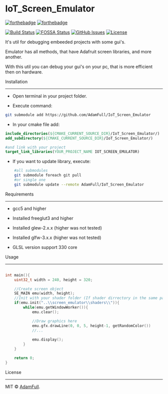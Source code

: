 # IoT_Screen_Emulator

[![forthebadge](https://forthebadge.com/images/badges/made-with-c-plus-plus.svg)](https://forthebadge.com)
[![forthebadge](https://forthebadge.com/images/badges/built-with-love.svg)](https://forthebadge.com)

[![Build Status](https://travis-ci.org/AdamFull/IoT_Screen_Emulator.svg?branch=main)](https://travis-ci.org/AdamFull/IoT_Screen_Emulator)
[![FOSSA Status](https://app.fossa.com/api/projects/git%2Bgithub.com%2FAdamFull%2FIoT_Screen_Emulator.svg?type=shield)](https://app.fossa.com/projects/git%2Bgithub.com%2FAdamFull%2FIoT_Screen_Emulator?ref=badge_shield)
[![GitHub Issues](https://img.shields.io/github/issues/AdamFull/IoT_Screen_Emulator.svg)](https://github.com/AdamFull/IoT_Screen_Emulator/issues)
[![License](https://img.shields.io/badge/license-MIT-blue.svg)](https://opensource.org/licenses/MIT)

It's util for debugging embeeded projects with some gui's.

Emulator has all methods, that have Adafruit screen libraries, and more another.

With this util you can debug your gui's on your pc, that is more efficient then on hardware.

Installation

-----

* Open terminal in your project folder.

* Execute command: 

```bash 
git submodule add https://github.com/AdamFull/IoT_Screen_Emulator
```

* In your cmake file add:

```cmake
include_directories(${CMAKE_CURRENT_SOURCE_DIR}/IoT_Screen_Emulator/)
add_subdirectory(${CMAKE_CURRENT_SOURCE_DIR}/IoT_Screen_Emulator/)

#and link with your project
target_link_libraries(YOUR_PROJECT_NAME IOT_SCREEN_EMULATOR)
```

* If you want to update library, execute:

```bash 
    #all submodules
    git submodule foreach git pull
    #or single one
    git submodule update --remote AdamFull/IoT_Screen_Emulator
```

Requirements

-----

* gcc5 and higher

* Installed freeglut3 and higher

* Installed glew-2.x.x (higher was not tested)

* Installed glfw-3.x.x (higher was not tested)

* GLSL version support 330 core

Usage

-----

```C++

int main(){
    uint32_t width = 240, height = 320;

    //Create screen object
    SE_MAIN emu(width, height);
    //Init with your shader folder (If shader dirrectory in the same path with executable, you don't need type path, just init())
    if(emu.init("..\\screen_emulator\\shaders\\")){
        while(emu.getWindowWorker()){
            emu.clear();

            //Draw graphics here
            emu.gfx.drawLine(0, 0, 5, height-1, getRandomColor())
            //...
            
            emu.display();
        }
    }

    return 0;
}

```

License

-------

MIT © [AdamFull](https://github.com/AdamFull).